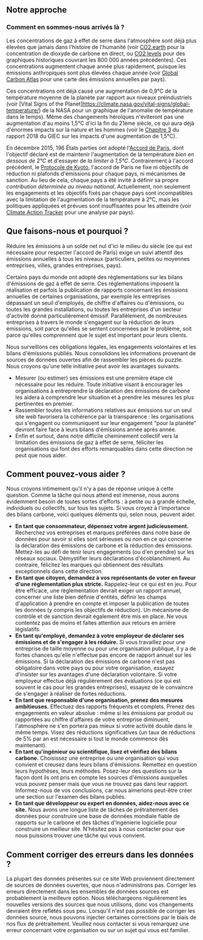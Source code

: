 ## Notre approche

### Comment en sommes-nous arrivés là ?

Les concentrations de gaz à effet de serre dans l'atmosphère sont déjà plus élevées que jamais dans l'histoire de l'humanité (voir [CO2.earth](https://www.co2.earth/) pour la concentration de dioxyde de carbone en direct, ou [CO2 levels](https://www.co2levels.org/) pour des graphiques historiques couvrant les 800 000 années précédentes). Ces concentrations augmentent chaque année plus rapidement, puisque les émissions anthropiques sont plus élevées chaque année (voir [Global Carbon Atlas](http://www.globalcarbonatlas.org/en/CO2-emissions) pour une carte des émissions annuelles par pays).

Ces concentrations ont déjà causé une augmentation de 0,9°C de la température moyenne de la planète par rapport aux niveaux préindustriels (voir [Vital Signs of the Planet]https://climate.nasa.gov/vital-signs/global-temperature/) de la NASA pour un graphique de l'anomalie de température dans le temps). Même des changements héroïques n'éviteront pas une augmentation d'au moins 1,5°C d'ici la fin du 21ème siècle, ce qui aura déjà d'énormes impacts sur la nature et les hommes (voir le [Chapitre 3](https://www.ipcc.ch/sr15/chapter/chapter-3/) du rapport 2018 du GIEC sur les impacts d'une augmentation de 1,5°C).

En décembre 2015, 196 États parties ont adopté l'[Accord de Paris](https://unfccc.int/process-and-meetings/the-paris-agreement/the-paris-agreement), dont l'objectif déclaré est de maintenir l'augmentation de la température *bien en dessous de 2°C* et d'essayer de *la limiter à 1,5°C*. Contrairement à l'accord précédent, le [Protocole de Kyoto](https://unfccc.int/kyoto_protocol), l'accord de Paris ne fixe ni objectifs de réduction ni plafonds d'émissions pour chaque pays, ni mécanismes de sanction. Au lieu de cela, chaque pays a été invité à définir sa propre *contribution déterminée au niveau national*. Actuellement, non seulement les engagements et les objectifs fixés par chaque pays sont incompatibles avec la limitation de l'augmentation de la température à 2°C, mais les politiques appliquées et prévues sont insuffisantes pour les atteindre (voir [Climate Action Tracker](https://climateactiontracker.org/countries/) pour une analyse par pays).

## Que faisons-nous et pourquoi ?

Réduire les émissions à un solde net nul d'ici le milieu du siècle (ce qui est nécessaire pour respecter l'accord de Paris) exige un suivi attentif des émissions annuelles à tous les niveaux (particuliers, petites ou moyennes entreprises, villes, grandes entreprises, pays).

Certains pays du monde ont adopté des règlementations sur les bilans d'émissions de gaz à effet de serre. Ces réglementations imposent la réalisation et parfois la publication de rapports concernant les émissions annuelles de certaines organisations, par exemple les entreprises dépassant un seuil d'employés, de chiffre d'affaires ou d'émissions, ou toutes les grandes installations, ou toutes les entreprises d'un secteur d'activité donné particulièrement émissif. Parallèlement, de nombreuses entreprises à travers le monde s'engagent sur la réduction de leurs émissions, soit parce qu'elles se sentent concernées par le problème, soit parce qu'elles comprennent que le sujet est important pour leurs clients.

Nous surveillons ces obligations légales, les engagements volontaires et les bilans d'émissions publiés. Nous consolidons les informations provenant de sources de données ouvertes afin de rassembler les pièces du puzzle. Nous croyons qu'une telle initiative peut avoir les avantages suivants.

* Mesurer (ou estimer) ses émissions est une première étape clé nécessaire pour les réduire. Toute initiative visant à encourager les organisations à entreprendre la déclaration des émissions de carbone les aidera à comprendre leur situation et à prendre les mesures les plus pertinentes en premier.
* Rassembler toutes les informations relatives aux émissions sur un seul site web favorisera la cohérence par la transparence : les organisations qui s'engagent ou communiquent sur leur engagement "pour la planète" devront faire face à leurs bilans d'émissions année après année.
* Enfin et surtout, dans notre difficile cheminement collectif vers la limitation des émissions de gaz à effet de serre, féliciter les organisations qui font des efforts remarquables dans cette direction ne peut que nous aider.
                
## Comment pouvez-vous aider ?

Nous croyons intimement qu'il n'y a pas de réponse unique à cette question. Comme la tâche qui nous attend est immense, nous aurons évidemment besoin de toutes sortes d'efforts : à petite ou à grande échelle, individuels ou collectifs, sur tous les sujets. Si vous croyez à l'importance des bilans carbone, voici quelques éléments qui, selon nous, peuvent aider.

* **En tant que consommateur, dépensez votre argent judicieusement.** Recherchez vos entreprises et marques préférées dans notre base de données pour savoir si elles sont sérieuses ou non en ce qui concerne la déclaration des émissions de carbone et la réduction des émissions. Mettez-les au défi de tenir leurs engagements (ou d'en prendre) sur les réseaux sociaux. Démystifier leurs déclarations d'écoblanchiment. Au contraire, félicitez les marques qui obtiennent des résultats exceptionnels dans cette direction.
* **En tant que citoyen, demandez à vos représentants de voter en faveur d'une réglementation plus stricte.** Rappelez-leur ce qui est en jeu. Pour être efficace, une règlementation devrait exiger un rapport annuel, concerner une liste bien définie d'entités, définir les champs d'application à prendre en compte et imposer la publication de toutes les données (y compris les objectifs de réduction). Un mécanisme de contrôle et de sanction devrait également être mis en place. Ne vous contentez pas de moins et faites attention aux retours en arrière législatifs.
* **En tant qu'employé, demandez à votre employeur de déclarer ses émissions et de s'engager à les réduire.** Si vous travaillez pour une entreprise de taille moyenne ou pour une organisation publique, il y a de fortes chances qu'elle n'effectue pas encore de rapport annuel sur les émissions. Si la déclaration des émissions de carbone n'est pas obligatoire dans votre pays ou pour votre organisation, essayez d'insister sur les avantages d'une déclaration volontaire. Si votre employeur effectue déjà régulièrement des évaluations (ce qui est souvent le cas pour les grandes entreprises), essayez de le convaincre de s'engager à réaliser de fortes réductions.
* **En tant que responsable d'une organisation, prenez des mesures ambitieuses.** Effectuez des rapports fréquents et complets. Prenez des engagements en valeur absolue : même si les émissions par produit ou rapportées au chiffre d'affaires de votre entreprise diminuent, l'atmosphère ne s'en portera pas mieux si votre activité double dans le même temps. Visez des réductions significatives (un taux de réductions de 5% par an est nécessaire si tout le monde commence dès maintenant).
* **En tant qu'ingénieur ou scientifique, lisez et vérifiez des bilans carbone.** Choisissez une entreprise ou une organisation qui vous convient et creusez dans leurs bilans d'émissions. Remettez en question leurs hypothèses, leurs méthodes. Posez-leur des questions sur la façon dont ils ont pris en compte les sources d'émissions auxquelles vous pouvez penser mais que vous ne trouvez pas dans leur rapport. Informez-nous de vos conclusions, car nous aimerions peut-être créer une section sur l'examen des bilans publiés.
* **En tant que développeur ou expert en données, aidez-nous avec ce site.** Nous avons une longue liste de tâches de prétraitement des données pour construire une base de données mondiale fiable de rapports sur le carbone et des tâches d'ingénierie logicielle pour construire un meilleur site. N'hésitez pas à nous contacter pour que nous puissions trouver une tâche qui vous convient.

## Comment corriger des erreurs dans les données ?

La plupart des données présentes sur ce site Web proviennent directement de sources de données ouvertes, que nous n'administrons pas. Corriger les erreurs directement dans les ensembles de données sources est probablement la meilleure option. Nous téléchargeons régulièrement les nouvelles versions des sources que nous utilisons, donc vos changements devraient être reflétés sous peu. Lorsqu'il n'est pas possible de corriger les données source, nous pouvons injecter certaines corrections par le biais de nos flux de prétraitement. Veuillez nous contacter si vous remarquez une erreur concernant votre organisation ou sur un sujet qui vous est familier.
